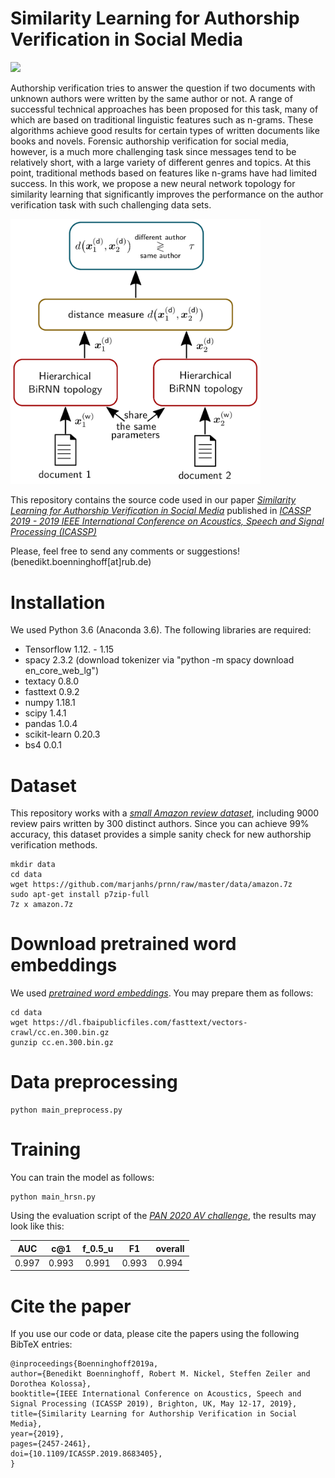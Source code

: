 # Similarity Learning for Authorship Verification in Social Media

<img src="pic_attention.png" width="600">

Authorship verification tries to answer the question if two documents with unknown authors were written by the same author or not. A range of successful technical approaches has been proposed for this task, many of which are based on traditional linguistic features such as n-grams. These algorithms achieve good results for certain types of written documents like books and novels. Forensic authorship verification for social media, however, is a much more challenging task since messages tend to be relatively short, with a large variety of different genres and topics. At this point, traditional methods based on features like n-grams have had limited success. In this work, we propose a new neural network topology for similarity learning that significantly improves the performance on the author verification task with such challenging data sets. 

<img src="pic.png" width="400">

This repository contains the source code used in our paper [_Similarity Learning for Authorship Verification in Social Media_](https://arxiv.org/abs/1908.07844) published in [_ICASSP 2019 - 2019 IEEE International Conference on Acoustics, Speech and Signal Processing (ICASSP)_](https://ieeexplore.ieee.org/document/8683405)

Please, feel free to send any comments or suggestions! (benedikt.boenninghoff[at]rub.de)

# Installation

We used Python 3.6 (Anaconda 3.6). The following libraries are required:

* Tensorflow 1.12. - 1.15
* spacy 2.3.2 (download tokenizer via "python -m spacy download en_core_web_lg")
* textacy 0.8.0
* fasttext 0.9.2
* numpy 1.18.1
* scipy 1.4.1
* pandas 1.0.4
* scikit-learn 0.20.3
* bs4 0.0.1

# Dataset

This repository works with a [_small Amazon review dataset_](https://github.com/marjanhs/prnn), including 9000 review pairs written by 300 distinct authors. Since you can achieve 99% accuracy, this dataset provides a simple sanity check for new authorship verification methods.

    mkdir data
    cd data
    wget https://github.com/marjanhs/prnn/raw/master/data/amazon.7z
    sudo apt-get install p7zip-full
    7z x amazon.7z

# Download pretrained word embeddings

We used [_pretrained word embeddings_](https://fasttext.cc/). You may prepare them as follows:
    
    cd data
    wget https://dl.fbaipublicfiles.com/fasttext/vectors-crawl/cc.en.300.bin.gz
    gunzip cc.en.300.bin.gz

# Data preprocessing
    
    python main_preprocess.py


# Training
You can train the model as follows:
    
    python main_hrsn.py


Using the evaluation script of the [_PAN 2020 AV challenge_](https://pan.webis.de/clef20/pan20-web/author-identification.html), the results may look like this:

| AUC   |  c@1  | f_0.5_u |  F1    | overall |
|:-----:|:-----:|:-------:|:------:|:-------:|
| 0.997 | 0.993 | 0.991   | 0.993  |  0.994  |


# Cite the paper

If you use our code or data, please cite the papers using the following BibTeX entries:


    @inproceedings{Boenninghoff2019a,
    author={Benedikt Boenninghoff, Robert M. Nickel, Steffen Zeiler and Dorothea Kolossa},
    booktitle={IEEE International Conference on Acoustics, Speech and Signal Processing (ICASSP 2019), Brighton, UK, May 12-17, 2019},
    title={Similarity Learning for Authorship Verification in Social Media},
    year={2019},
    pages={2457-2461},
    doi={10.1109/ICASSP.2019.8683405},
    }


